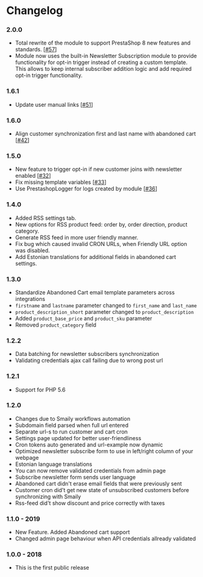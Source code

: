 # Changelog

### 2.0.0

- Total rewrite of the module to support PrestaShop 8 new features and standards. [[#57](https://github.com/sendsmaily/smaily-prestashop-module/pull/57)]
- Module now uses the built-in Newsletter Subscription module to provide functionality for opt-in trigger instead of creating a custom template. This allows to keep internal subscriber addition logic and add required opt-in trigger functionality.

### 1.6.1

- Update user manual links [[#51](https://github.com/sendsmaily/smaily-prestashop-module/pull/51)]

### 1.6.0

- Align customer synchronization first and last name with abandoned cart [[#42](https://github.com/sendsmaily/smaily-prestashop-module/pull/42)]

### 1.5.0

- New feature to trigger opt-in if new customer joins with newsletter enabled [[#32](https://github.com/sendsmaily/smaily-prestashop-module/issues/32)]
- Fix missing template variables [[#33](https://github.com/sendsmaily/smaily-prestashop-module/issues/33)]
- Use PrestashopLogger for logs created by module [[#36](https://github.com/sendsmaily/smaily-prestashop-module/issues/36)]

### 1.4.0

- Added RSS settings tab.
- New options for RSS product feed: order by, order direction, product category.
- Generate RSS feed in more user friendly manner.
- Fix bug which caused invalid CRON URLs, when Friendly URL option was disabled.
- Add Estonian translations for additional fields in abandoned cart settings.

### 1.3.0

- Standardize Abandoned Cart email template parameters across integrations
- `firstname` and `lastname` parameter changed to `first_name` and `last_name`
- `product_description_short` parameter changed to `product_description`
- Added `product_base_price` and `product_sku` parameter
- Removed `product_category` field

### 1.2.2

- Data batching for newsletter subscribers synchronization
- Validating credentials ajax call failing due to wrong post url

### 1.2.1

- Support for PHP 5.6

### 1.2.0

- Changes due to Smaily workflows automation
- Subdomain field parsed when full url entered
- Separate url-s to run customer and cart cron
- Settings page updated for better user-friendliness
- Cron tokens auto generated and url-example now dynamic
- Optimized newsletter subscribe form to use in left/right column of your webpage
- Estonian language translations
- You can now remove validated credentials from admin page
- Subscribe newsletter form sends user language
- Abandoned cart didn't erase email fields that were previously sent
- Customer cron did't get new state of unsubscribed customers before synchronizing with Smaily
- Rss-feed did't show discount and price correctly with taxes

### 1.1.0 - 2019

- New Feature. Added Abandoned cart support
- Changed admin page behaviour when API credentials allready validated

### 1.0.0 - 2018

- This is the first public release
